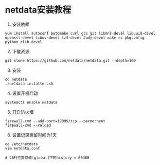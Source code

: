 # netdata安装教程

1. 安装依赖

```shell
yum install autoconf automake curl gcc git libmnl-devel libuuid-devel openssl-devel libuv-devel lz4-devel Judy-devel make nc pkgconfig python zlib-devel
```

2. 下载资源

```shell
git clone https://github.com/netdata/netdata.git --depth=100
```

3. 安装

```shell
cd netdata
./netdata-installer.sh
```

4. 设置开机启动

```shell
systemctl enable netdata
```

5. 开启防火墙

```
firewall-cmd --add-port=19999/tcp --permernent
firewall-cmd --reload
```

6. 设置记录保留时间为1天

```shell
cd /etc/netdata
vim netdata.conf

# 20行位置修改[global]下的history = 86400
```


